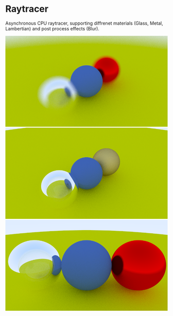 # Raytracer

Asynchronous CPU raytracer, supporting diffrenet materials (Glass, Metal, Lambertian) and post process effects (Blur).

![](https://github.com/Cybeaster/Raytracer/blob/develop/Examples/FocusGlassLabMetal.png)
![](https://github.com/Cybeaster/Raytracer/blob/develop/Examples/GlassLabertianFuzzedMetal.png)
![](https://github.com/Cybeaster/Raytracer/blob/develop/Examples/GlassLabertianMetal.png)

